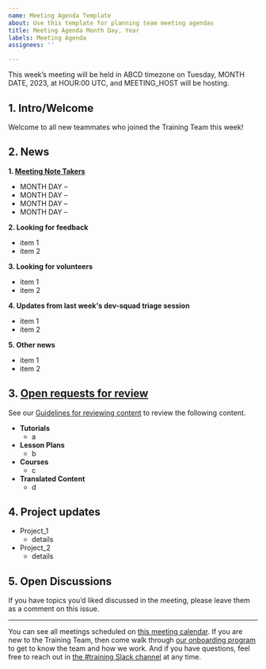 ```yaml
---
name: Meeting Agenda Template
about: Use this template for planning team meeting agendas
title: Meeting Agenda Month Day, Year
labels: Meeting Agenda
assignees: ''

---
```


This week’s meeting will be held in ABCD timezone on Tuesday, MONTH DATE, 2023, at HOUR:00 UTC, and MEETING_HOST will be hosting.

## 1. Intro/Welcome

Welcome to all new teammates who joined the Training Team this week!

## 2. News

**1. [Meeting Note Takers](https://make.wordpress.org/training/handbook/about/team-roles/)**

- MONTH DAY – 
- MONTH DAY – 
- MONTH DAY – 
- MONTH DAY – 

**2. Looking for feedback**

- item 1
- item 2

**3. Looking for volunteers**

- item 1
- item 2

**4. Updates from last week's dev-squad triage session**

- item 1
- item 2

**5. Other news**

- item 1
- item 2

## 3. [Open requests for review](https://github.com/orgs/WordPress/projects/33/views/17)

See our [Guidelines for reviewing content](https://make.wordpress.org/training/handbook/training-team-how-to-guides/guidelines-for-reviewing-content-on-learn/) to review the following content.

- **Tutorials**
  - a
- **Lesson Plans**
  - b
- **Courses**
  - c
- **Translated Content**
  - d

## 4. Project updates

- Project_1
  - details
- Project_2
  - details

## 5. Open Discussions

If you have topics you’d liked discussed in the meeting, please leave them as a comment on this issue.

---

You can see all meetings scheduled on [this meeting calendar](https://make.wordpress.org/meetings/#training). If you are new to the Training Team, then come walk through [our onboarding program](https://make.wordpress.org/training/handbook/getting-started/) to get to know the team and how we work. And if you have questions, feel free to reach out in [the #training Slack channel](https://wordpress.slack.com/archives/C02RW657Q) at any time.
